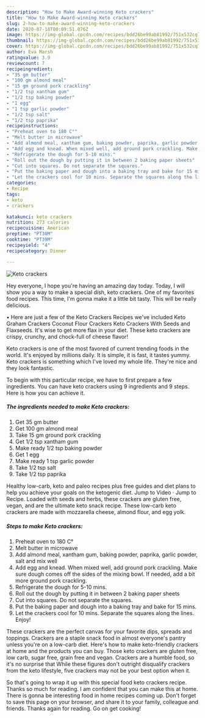 ```yaml
---
description: "How to Make Award-winning Keto crackers"
title: "How to Make Award-winning Keto crackers"
slug: 2-how-to-make-award-winning-keto-crackers
date: 2020-07-18T00:09:51.076Z
image: https://img-global.cpcdn.com/recipes/bdd26be99ab81992/751x532cq70/keto-crackers-recipe-main-photo.jpg
thumbnail: https://img-global.cpcdn.com/recipes/bdd26be99ab81992/751x532cq70/keto-crackers-recipe-main-photo.jpg
cover: https://img-global.cpcdn.com/recipes/bdd26be99ab81992/751x532cq70/keto-crackers-recipe-main-photo.jpg
author: Eva Marsh
ratingvalue: 3.9
reviewcount: 7
recipeingredient:
- "35 gm butter"
- "100 gm almond meal"
- "15 gm ground pork crackling"
- "1/2 tsp xantham gum"
- "1/2 tsp baking powder"
- "1 egg"
- "1 tsp garlic powder"
- "1/2 tsp salt"
- "1/2 tsp paprika"
recipeinstructions:
- "Preheat oven to 180 C°"
- "Melt butter in microwave"
- "Add almond meal, xantham gum, baking powder, paprika, garlic powder, salt and mix well"
- "Add egg and knead. When mixed well, add ground pork crackling. Make sure dough comes off the sides of the mixing bowl. If needed, add a bit more ground pork crackling."
- "Refrigerate the dough for 5-10 mins."
- "Roll out the dough by putting it in between 2 baking paper sheets"
- "Cut into squares. Do not separate the squares."
- "Put the baking paper and dough into a baking tray and bake for 15 mins."
- "Let the crackers cool for 10 mins. Separate the squares along the lines. Enjoy!"
categories:
- Recipe
tags:
- keto
- crackers

katakunci: keto crackers 
nutrition: 273 calories
recipecuisine: American
preptime: "PT30M"
cooktime: "PT39M"
recipeyield: "4"
recipecategory: Dinner

---
```



![Keto crackers](https://img-global.cpcdn.com/recipes/bdd26be99ab81992/751x532cq70/keto-crackers-recipe-main-photo.jpg)

Hey everyone, I hope you're having an amazing day today. Today, I will show you a way to make a special dish, keto crackers. One of my favorites food recipes. This time, I'm gonna make it a little bit tasty. This will be really delicious.

• Here are just a few of the Keto Crackers Recipes we&#39;ve included Keto Graham Crackers Coconut Flour Crackers Keto Crackers With Seeds and Flaxseeds. It&#39;s wise to get more flax in your diet. These keto crackers are crispy, crunchy, and chock-full of cheese flavor!

Keto crackers is one of the most favored of current trending foods in the world. It's enjoyed by millions daily. It is simple, it is fast, it tastes yummy. Keto crackers is something which I've loved my whole life. They're nice and they look fantastic.


To begin with this particular recipe, we have to first prepare a few ingredients. You can have keto crackers using 9 ingredients and 9 steps. Here is how you can achieve it.

<!--inarticleads1-->

##### The ingredients needed to make Keto crackers:

1. Get 35 gm butter
1. Get 100 gm almond meal
1. Take 15 gm ground pork crackling
1. Get 1/2 tsp xantham gum
1. Make ready 1/2 tsp baking powder
1. Get 1 egg
1. Make ready 1 tsp garlic powder
1. Take 1/2 tsp salt
1. Take 1/2 tsp paprika


Healthy low-carb, keto and paleo recipes plus free guides and diet plans to help you achieve your goals on the ketogenic diet. Jump to Video · Jump to Recipe. Loaded with seeds and herbs, these crackers are gluten free, vegan, and are the ultimate keto snack recipe. These low-carb keto crackers are made with mozzarella cheese, almond flour, and egg yolk. 

<!--inarticleads2-->

##### Steps to make Keto crackers:

1. Preheat oven to 180 C°
1. Melt butter in microwave
1. Add almond meal, xantham gum, baking powder, paprika, garlic powder, salt and mix well
1. Add egg and knead. When mixed well, add ground pork crackling. Make sure dough comes off the sides of the mixing bowl. If needed, add a bit more ground pork crackling.
1. Refrigerate the dough for 5-10 mins.
1. Roll out the dough by putting it in between 2 baking paper sheets
1. Cut into squares. Do not separate the squares.
1. Put the baking paper and dough into a baking tray and bake for 15 mins.
1. Let the crackers cool for 10 mins. Separate the squares along the lines. Enjoy!


These crackers are the perfect canvas for your favorite dips, spreads and toppings. Crackers are a staple snack food in almost everyone&#39;s pantry unless you&#39;re on a low-carb diet. Here&#39;s how to make keto-friendly crackers at home and the products you can buy. Those keto crackers are gluten free, low carb, sugar free, grain free and vegan. Crackers are a humble food, so it&#39;s no surprise that While these figures don&#39;t outright disqualify crackers from the keto lifestyle, five crackers may not be your best option when it. 

So that's going to wrap it up with this special food keto crackers recipe. Thanks so much for reading. I am confident that you can make this at home. There is gonna be interesting food in home recipes coming up. Don't forget to save this page on your browser, and share it to your family, colleague and friends. Thanks again for reading. Go on get cooking!
